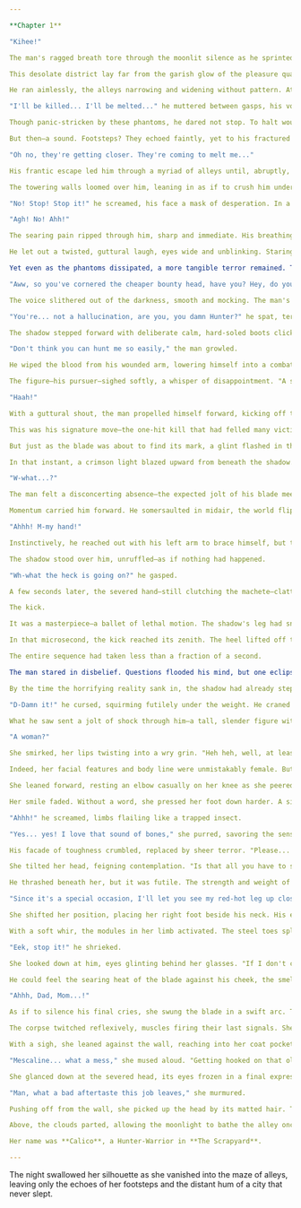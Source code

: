 ```yaml
---

**Chapter 1**

"Kihee!"

The man's ragged breath tore through the moonlit silence as he sprinted frantically through the labyrinthine alleys of **The Scrapyard**. No streetlights illuminated his path; only the sporadic sparks from frayed cables dangled from crumbling walls, casting eerie, pale blue flashes that painted his wild figure in a strobe of light and shadow. He appeared and disappeared like a ghostly animation—a half-cyborg with a mechanized left arm and part of his skull replaced by metal plating. Clutched in his robotic hand was a large, worn machete, its blade faintly gleaming with the thick, dark blood of his latest victim.

This desolate district lay far from the garish glow of the pleasure quarters, a warren of grimy alleys snaking through the narrow gaps between derelict buildings. The capillary-like passages twisted and turned, devoid of life, save for the man's desperate flight.

He ran aimlessly, the alleys narrowing and widening without pattern. At each fork, he whipped his head around like a cornered animal, eyes wide with a terror that went beyond mere fear. His choices seemed driven by some frantic impulse, a blind instinct to escape rather than any reasoned path to safety.

"I'll be killed... I'll be melted..." he muttered between gasps, his voice quavering with the dread of unseen horrors. Hallucinations clawed at the edges of his perception. The walls around him writhed like obscene, red-black tongues, pulsating and undulating as if alive, threatening to swallow him whole.

Though panic-stricken by these phantoms, he dared not stop. To halt would be to succumb—to allow the walls to spew forth acid and dissolve him into nothingness. If one could peer into his mind, they'd find it awash with alkaloids—a cocktail of plant-based drugs wreaking havoc on his sanity. He was caught in the throes of a bad trip, the withdrawal symptoms blending reality and nightmare into a seamless horror.

But then—a sound. Footsteps? They echoed faintly, yet to his fractured psyche, they were the drums of an approaching executioner.

"Oh no, they're getting closer. They're coming to melt me..."

His frantic escape led him through a myriad of alleys until, abruptly, he reached a dead end. Before him gaped a deep, filthy sewer river; the alley terminated against a wire mesh fence that lined the polluted bank. Trapped, he pressed his back against the cold metal, his eyes darting wildly as he scanned the darkness ahead. The alley he'd just traversed was swallowed by shadow, as if the world ended just beyond his reach.

The towering walls loomed over him, leaning in as if to crush him under their weight.

"No! Stop! Stop it!" he screamed, his face a mask of desperation. In a frenzied act, he switched the machete to his right hand and slashed at his own left arm. Once, twice—the blade bit into flesh, splitting the skin to reveal raw, pink muscle beneath. Blood spurted out, warm and sticky.

"Agh! No! Ahh!"

The searing pain ripped through him, sharp and immediate. His breathing became erratic, his chest heaving like bellows stoking a hellish furnace. But amid the agony, clarity began to pierce the fog of his mind. The hallucinations receded, the grotesque distortions of reality retreating like shadows banished by light.

He let out a twisted, guttural laugh, eyes wide and unblinking. Staring into the abyss ahead, he muttered repeatedly, "Serves you right, serves you right."

Yet even as the phantoms dissipated, a more tangible terror remained. The reality that had pursued him through the maze was still there—a relentless force that did not vanish with his hallucinations. It was the reason he'd been fleeing, the shadow that mingled with his nightmares: his pursuer.

"Aww, so you've cornered the cheaper bounty head, have you? Hey, do you recognize me, Mr. 90,050 chips?"

The voice slithered out of the darkness, smooth and mocking. The man's vision, though still tinged with the remnants of his delirium, sharpened enough for him to focus down the alley. From the inky blackness, a figure emerged—a silhouette carved from the void itself.

"You're... not a hallucination, are you, you damn Hunter?" he spat, terror and hatred warring in his eyes.

The shadow stepped forward with deliberate calm, hard-soled boots clicking against the pavement. As it advanced, it casually dropped a rolled-up bounty list at its feet and crushed it underfoot with a satisfying crunch.

"Don't think you can hunt me so easily," the man growled.

He wiped the blood from his wounded arm, lowering himself into a combat stance. Despite his disheveled appearance, there was a lethal grace to his movements—a testament to countless battles survived. His posture was practiced, devoid of significant openings.

The figure—his pursuer—sighed softly, a whisper of disappointment. "A serial killer who only targets women would fetch a better bounty," came the low reply. "But I suppose a Hunter will do for today."

"Haah!"

With a guttural shout, the man propelled himself forward, kicking off the ground with inhuman strength. He soared through the air like a predatory beast, bringing his machete down in a deadly arc aimed straight for the shadow's head. The servo-motors in his mechanical arm whirred, amplifying his strike. The blade sliced through the air with a keen hiss.

This was his signature move—the one-hit kill that had felled many victims and eluded countless pursuers.

But just as the blade was about to find its mark, a glint flashed in the shadow's eyes. Time seemed to slow. The dull gleam of the machete reflected in those eyes, and for a fleeting moment, the man felt a chill of foreboding.

In that instant, a crimson light blazed upward from beneath the shadow. It arced gracefully from ground to sky like a fiery banner unfurling, then dissolved into the night. Almost simultaneously, a high-pitched, crystalline "ping" resonated through the alley, the sound waves rattling the dilapidated walls.

"W-what...?"

The man felt a disconcerting absence—the expected jolt of his blade meeting resistance never came. Instead, his machete sliced through empty air. His mechanical arm, unimpeded, continued its downward trajectory, throwing him off balance.

Momentum carried him forward. He somersaulted in midair, the world flipping around him, before crashing onto the pavement. Pain shot through his body as he rolled to a halt.

"Ahhh! M-my hand!"

Instinctively, he reached out with his left arm to brace himself, but there was nothing. Where his mechanical wrist should have been was now a jagged stump, sparking and smoking. The realization hit him like a physical blow, and a scream tore from his throat.

The shadow stood over him, unruffled—as if nothing had happened.

"Wh-what the heck is going on?" he gasped.

A few seconds later, the severed hand—still clutching the machete—clattered onto the asphalt beside him, spinning like a discarded toy. The shadow hadn't dodged his attack. No, it had countered with a move so swift and precise that it defied comprehension.

The kick.

It was a masterpiece—a ballet of lethal motion. The shadow's leg had snapped upward with the fluidity of a bird taking flight, yet struck with the devastating force of a predator's talon. As the machete descended, the shadow's leg unfurled like a whip, its foot intercepting the man's wrist with surgical precision.

In that microsecond, the kick reached its zenith. The heel lifted off the ground, the body pivoted sharply on the ball of the foot, and the kinetic energy surged through muscle and metal alike. The blade connected not with flesh, but with empty space, as the man's hand was severed cleanly at the wrist.

The entire sequence had taken less than a fraction of a second.

The man stared in disbelief. Questions flooded his mind, but one eclipsed all others: How could a mere kick sever the wrist of a steel-made cyborg?

By the time the horrifying reality sank in, the shadow had already stepped onto his back, pinning him to the ground.

"D-Damn it!" he cursed, squirming futilely under the weight. He craned his neck, desperate to see his assailant.

What he saw sent a jolt of shock through him—a tall, slender figure with silver-framed glasses and a shock of red hair styled like a pineapple.

"A woman?"

She smirked, her lips twisting into a wry grin. "Heh heh, well, at least my consciousness and chromosomes are."

Indeed, her facial features and body line were unmistakably female. But beneath the tattered long coat that hung just above her knees, her body was entirely artificial—a construct of steel and ceramic. A full-body cyborg, save for the skin of her face and her hair.

She leaned forward, resting an elbow casually on her knee as she peered down at him. "The Hunter who blew off my wrist with a kick is a full-body cybernetic maniac chick?" he spat, trying to mask his fear with bravado.

Her smile faded. Without a word, she pressed her foot down harder. A sickening crunch echoed as the bones in his back began to give way.

"Ahhh!" he screamed, limbs flailing like a trapped insect.

"Yes... yes! I love that sound of bones," she purred, savoring the sensation. She stomped again, repeatedly, her tongue darting out to lick the corner of her crimson lips.

His facade of toughness crumbled, replaced by sheer terror. "Please... stop... help me!" he pleaded, tears mingling with sweat on his contorted face.

She tilted her head, feigning contemplation. "Is that all you have to say? Come on, since it's your last moment, say something more clever and die with a clear mind."

He thrashed beneath her, but it was futile. The strength and weight of her cybernetic body rendered resistance meaningless.

"Since it's a special occasion, I'll let you see my red-hot leg up close, okay? Look, it's still hot from the residual heat."

She shifted her position, placing her right foot beside his neck. His eyes widened in horror as he gazed upon the cold, dull steel of her leg.

With a soft whir, the modules in her limb activated. The steel toes split open, and from her calf emerged a blade—gleaming with the sharpness of a spear and the thickness of a knife. It was slightly charred, wisps of soot clinging to the edge. The center glowed faintly red, radiating a menacing heat.

"Eek, stop it!" he shrieked.

She looked down at him, eyes glinting behind her glasses. "If I don't cash in a Hunter's head at the Factory, I can't recharge my cartridges. Without the heat, my red-hot legs would just be pop-out knives, wouldn't they?"

He could feel the searing heat of the blade against his cheek, the smell of burning flesh assaulting his senses.

"Ahhh, Dad, Mom...!"

As if to silence his final cries, she swung the blade in a swift arc. The motion was almost casual. A wet sound sliced through the air, followed by the acrid scent of scorched meat. His head toppled from his body, rolling to a stop at her feet.

The corpse twitched reflexively, muscles firing their last signals. She watched dispassionately as it stilled.

With a sigh, she leaned against the wall, reaching into her coat pocket. She extracted a cigarette, lighting it against the residual heat of her blade. Inhaling deeply, she exhaled a plume of purple smoke that drifted lazily into the night air.

"Mescaline... what a mess," she mused aloud. "Getting hooked on that old-fashioned junk and going on a killing spree. No wonder you ended up like this."

She glanced down at the severed head, its eyes frozen in a final expression of terror.

"Man, what a bad aftertaste this job leaves," she murmured.

Pushing off from the wall, she picked up the head by its matted hair. The gentle night breeze caught her coat, causing it to billow as she walked away, disappearing into the shadows.

Above, the clouds parted, allowing the moonlight to bathe the alley once more. The headless body lay sprawled, the machete standing upright beside it like a grim gravestone.

Her name was **Calico**, a Hunter-Warrior in **The Scrapyard**.

---
```


The night swallowed her silhouette as she vanished into the maze of alleys, leaving only the echoes of her footsteps and the distant hum of a city that never slept.